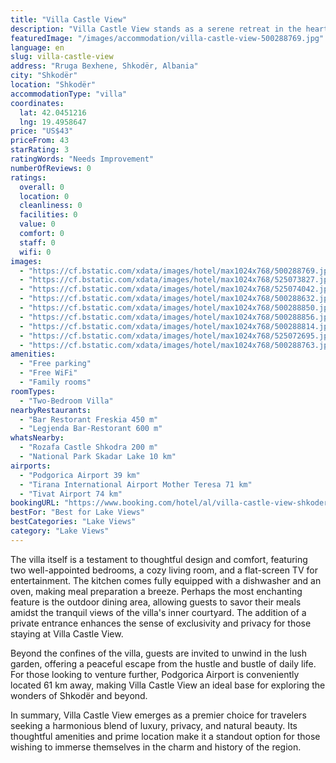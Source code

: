 ```yaml
---
title: "Villa Castle View"
description: "Villa Castle View stands as a serene retreat in the heart of Shkodër, offering guests a unique blend of comfort and convenience with its air-conditioned accommodations that boast a private patio."
featuredImage: "/images/accommodation/villa-castle-view-500288769.jpg"
language: en
slug: villa-castle-view
address: "Rruga Bexhene, Shkodër, Albania"
city: "Shkodër"
location: "Shkodër"
accommodationType: "villa"
coordinates:
  lat: 42.0451216
  lng: 19.4958647
price: "US$43"
priceFrom: 43
starRating: 3
ratingWords: "Needs Improvement"
numberOfReviews: 0
ratings:
  overall: 0
  location: 0
  cleanliness: 0
  facilities: 0
  value: 0
  comfort: 0
  staff: 0
  wifi: 0
images:
  - "https://cf.bstatic.com/xdata/images/hotel/max1024x768/500288769.jpg?k=bfbb92d2f69b458666d7544ce1bbb829aa59ab6f87d4d95300ad7a9277d8528e&o=&hp=1"
  - "https://cf.bstatic.com/xdata/images/hotel/max1024x768/525073827.jpg?k=c6187c9a15578f709de4f15b91cbd16403b86bf9b3d5c27659a10e5301fcc638&o=&hp=1"
  - "https://cf.bstatic.com/xdata/images/hotel/max1024x768/525074042.jpg?k=11d7eb74d2f0cb5ec5fde82fb4bf8aef0a259be7dc7d50a1d9eca7ebdfe4f45e&o=&hp=1"
  - "https://cf.bstatic.com/xdata/images/hotel/max1024x768/500288632.jpg?k=ea2baa3b556fde7b0292f12065dd63e3d32f914ce472d4a493aaf40dc21023fb&o=&hp=1"
  - "https://cf.bstatic.com/xdata/images/hotel/max1024x768/500288850.jpg?k=0e6b0a75d383b874fbf1af3da411f0a26d9ac482d327ad7a0aae7de5a00d5f4c&o=&hp=1"
  - "https://cf.bstatic.com/xdata/images/hotel/max1024x768/500288856.jpg?k=26846057a580f25cf9e81695b0454b0a745a9f4f4dd093f9407e3a72111dda69&o=&hp=1"
  - "https://cf.bstatic.com/xdata/images/hotel/max1024x768/500288814.jpg?k=40f2da5a22b3312c2019b335d82fadbb68ee64341edd001cd8f372d312daacd3&o=&hp=1"
  - "https://cf.bstatic.com/xdata/images/hotel/max1024x768/525072695.jpg?k=07e86b1fd0c8c9774da90f15e231c8c21f6f99a259f1057b7edb70bf9169dd87&o=&hp=1"
  - "https://cf.bstatic.com/xdata/images/hotel/max1024x768/500288763.jpg?k=d918cd6218f3301cfc71ffb08270a4b77bfdad4c77c4fb5ff6897cc61d14cdf0&o=&hp=1"
amenities:
  - "Free parking"
  - "Free WiFi"
  - "Family rooms"
roomTypes:
  - "Two-Bedroom Villa"
nearbyRestaurants:
  - "Bar Restorant Freskia 450 m"
  - "Legjenda Bar-Restorant 600 m"
whatsNearby:
  - "Rozafa Castle Shkodra 200 m"
  - "National Park Skadar Lake 10 km"
airports:
  - "Podgorica Airport 39 km"
  - "Tirana International Airport Mother Teresa 71 km"
  - "Tivat Airport 74 km"
bookingURL: "https://www.booking.com/hotel/al/villa-castle-view-shkoder.en-gb.html?aid=8035640"
bestFor: "Best for Lake Views"
bestCategories: "Lake Views"
category: "Lake Views"
---
```


The villa itself is a testament to thoughtful design and comfort, featuring two well-appointed bedrooms, a cozy living room, and a flat-screen TV for entertainment. The kitchen comes fully equipped with a dishwasher and an oven, making meal preparation a breeze. Perhaps the most enchanting feature is the outdoor dining area, allowing guests to savor their meals amidst the tranquil views of the villa's inner courtyard. The addition of a private entrance enhances the sense of exclusivity and privacy for those staying at Villa Castle View.

Beyond the confines of the villa, guests are invited to unwind in the lush garden, offering a peaceful escape from the hustle and bustle of daily life. For those looking to venture further, Podgorica Airport is conveniently located 61 km away, making Villa Castle View an ideal base for exploring the wonders of Shkodër and beyond.

In summary, Villa Castle View emerges as a premier choice for travelers seeking a harmonious blend of luxury, privacy, and natural beauty. Its thoughtful amenities and prime location make it a standout option for those wishing to immerse themselves in the charm and history of the region.